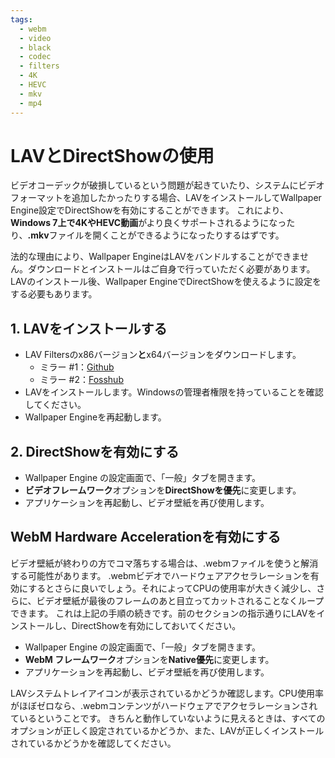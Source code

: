```yaml
---
tags:
  - webm
  - video
  - black
  - codec
  - filters
  - 4K
  - HEVC
  - mkv
  - mp4
---
```


# LAVとDirectShowの使用
ビデオコーデックが破損しているという問題が起きていたり、システムにビデオフォーマットを追加したかったりする場合、LAVをインストールしてWallpaper Engine設定でDirectShowを有効にすることができます。 これにより、**Windows 7上で4KやHEVC動画**がより良くサポートされるようになったり、**.mkv**ファイルを開くことができるようになったりするはずです。

法的な理由により、Wallpaper EngineはLAVをバンドルすることができません。ダウンロードとインストールはご自身で行っていただく必要があります。 LAVのインストール後、Wallpaper EngineでDirectShowを使えるように設定をする必要もあります。

## 1. LAVをインストールする
* LAV Filtersのx86バージョン**と**x64バージョンをダウンロードします。
  * ミラー #1：[Github](https://github.com/Nevcairiel/LAVFilters/releases)
  * ミラー #2：[Fosshub](https://www.fosshub.com/LAV-Filters.html)
* LAVをインストールします。Windowsの管理者権限を持っていることを確認してください。
* Wallpaper Engineを再起動します。

## 2. DirectShowを有効にする
* Wallpaper Engine の設定画面で、「一般」タブを開きます。
* **ビデオフレームワーク**オプションを**DirectShowを優先**に変更します。
* アプリケーションを再起動し、ビデオ壁紙を再び使用します。

## WebM Hardware Accelerationを有効にする
ビデオ壁紙が終わりの方でコマ落ちする場合は、.webmファイルを使うと解消する可能性があります。 .webmビデオでハードウェアアクセラレーションを有効にするとさらに良いでしょう。それによってCPUの使用率が大きく減少し、さらに、ビデオ壁紙が最後のフレームのあと目立ってカットされることなくループできます。 これは上記の手順の続きです。前のセクションの指示通りにLAVをインストールし、DirectShowを有効にしておいてください。
* Wallpaper Engine の設定画面で、「一般」タブを開きます。
* **WebM フレームワーク**オプションを**Native優先**に変更します。
* アプリケーションを再起動し、ビデオ壁紙を再び使用します。

LAVシステムトレイアイコンが表示されているかどうか確認します。CPU使用率がほぼゼロなら、.webmコンテンツがハードウェアでアクセラレーションされているということです。 きちんと動作していないように見えるときは、すべてのオプションが正しく設定されているかどうか、また、LAVが正しくインストールされているかどうかを確認してください。